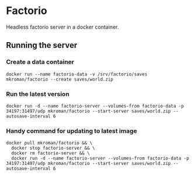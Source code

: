 # Factorio

Headless factorio server in a docker container.

## Running the server

### Create a data container

```
docker run --name factorio-data -v /srv/factorio/saves mkroman/factorio --create saves/world.zip
```

### Run the latest version 

```
docker run -d --name factorio-server --volumes-from factorio-data -p 34197:31497/udp mkroman/factorio --start-server saves/world.zip --autosave-interval 6
```

### Handy command for updating to latest image
```
docker pull mkroman/factorio && \
  docker stop factorio-server && \
  docker rm factorio-server && \
  docker run -d --name factorio-server --volumes-from factorio-data -p 34197:31497/udp mkroman/factorio --start-server saves/world.zip --autosave-interval 6
 ```

